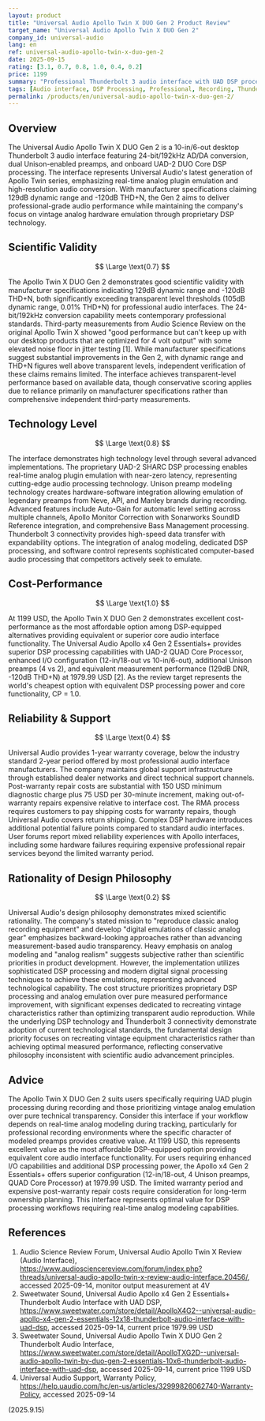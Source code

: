 ```yaml
---
layout: product
title: "Universal Audio Apollo Twin X DUO Gen 2 Product Review"
target_name: "Universal Audio Apollo Twin X DUO Gen 2"
company_id: universal-audio
lang: en
ref: universal-audio-apollo-twin-x-duo-gen-2
date: 2025-09-15
rating: [3.1, 0.7, 0.8, 1.0, 0.4, 0.2]
price: 1199
summary: "Professional Thunderbolt 3 audio interface with UAD DSP processing and analog modeling capabilities, offering solid technical performance but limited cost-effectiveness in current market."
tags: [Audio interface, DSP Processing, Professional, Recording, Thunderbolt]
permalink: /products/en/universal-audio-apollo-twin-x-duo-gen-2/
---
```

## Overview

The Universal Audio Apollo Twin X DUO Gen 2 is a 10-in/6-out desktop Thunderbolt 3 audio interface featuring 24-bit/192kHz AD/DA conversion, dual Unison-enabled preamps, and onboard UAD-2 DUO Core DSP processing. The interface represents Universal Audio's latest generation of Apollo Twin series, emphasizing real-time analog plugin emulation and high-resolution audio conversion. With manufacturer specifications claiming 129dB dynamic range and -120dB THD+N, the Gen 2 aims to deliver professional-grade audio performance while maintaining the company's focus on vintage analog hardware emulation through proprietary DSP technology.

## Scientific Validity

$$ \Large \text{0.7} $$

The Apollo Twin X DUO Gen 2 demonstrates good scientific validity with manufacturer specifications indicating 129dB dynamic range and -120dB THD+N, both significantly exceeding transparent level thresholds (105dB dynamic range, 0.01% THD+N) for professional audio interfaces. The 24-bit/192kHz conversion capability meets contemporary professional standards. Third-party measurements from Audio Science Review on the original Apollo Twin X showed "good performance but can't keep up with our desktop products that are optimized for 4 volt output" with some elevated noise floor in jitter testing [1]. While manufacturer specifications suggest substantial improvements in the Gen 2, with dynamic range and THD+N figures well above transparent levels, independent verification of these claims remains limited. The interface achieves transparent-level performance based on available data, though conservative scoring applies due to reliance primarily on manufacturer specifications rather than comprehensive independent third-party measurements.

## Technology Level

$$ \Large \text{0.8} $$

The interface demonstrates high technology level through several advanced implementations. The proprietary UAD-2 SHARC DSP processing enables real-time analog plugin emulation with near-zero latency, representing cutting-edge audio processing technology. Unison preamp modeling technology creates hardware-software integration allowing emulation of legendary preamps from Neve, API, and Manley brands during recording. Advanced features include Auto-Gain for automatic level setting across multiple channels, Apollo Monitor Correction with Sonarworks SoundID Reference integration, and comprehensive Bass Management processing. Thunderbolt 3 connectivity provides high-speed data transfer with expandability options. The integration of analog modeling, dedicated DSP processing, and software control represents sophisticated computer-based audio processing that competitors actively seek to emulate.

## Cost-Performance

$$ \Large \text{1.0} $$

At 1199 USD, the Apollo Twin X DUO Gen 2 demonstrates excellent cost-performance as the most affordable option among DSP-equipped alternatives providing equivalent or superior core audio interface functionality. The Universal Audio Apollo x4 Gen 2 Essentials+ provides superior DSP processing capabilities with UAD-2 QUAD Core Processor, enhanced I/O configuration (12-in/18-out vs 10-in/6-out), additional Unison preamps (4 vs 2), and equivalent measurement performance (129dB DNR, -120dB THD+N) at 1979.99 USD [2]. As the review target represents the world's cheapest option with equivalent DSP processing power and core functionality, CP = 1.0.

## Reliability & Support

$$ \Large \text{0.4} $$

Universal Audio provides 1-year warranty coverage, below the industry standard 2-year period offered by most professional audio interface manufacturers. The company maintains global support infrastructure through established dealer networks and direct technical support channels. Post-warranty repair costs are substantial with 150 USD minimum diagnostic charge plus 75 USD per 30-minute increment, making out-of-warranty repairs expensive relative to interface cost. The RMA process requires customers to pay shipping costs for warranty repairs, though Universal Audio covers return shipping. Complex DSP hardware introduces additional potential failure points compared to standard audio interfaces. User forums report mixed reliability experiences with Apollo interfaces, including some hardware failures requiring expensive professional repair services beyond the limited warranty period.

## Rationality of Design Philosophy

$$ \Large \text{0.2} $$

Universal Audio's design philosophy demonstrates mixed scientific rationality. The company's stated mission to "reproduce classic analog recording equipment" and develop "digital emulations of classic analog gear" emphasizes backward-looking approaches rather than advancing measurement-based audio transparency. Heavy emphasis on analog modeling and "analog realism" suggests subjective rather than scientific priorities in product development. However, the implementation utilizes sophisticated DSP processing and modern digital signal processing techniques to achieve these emulations, representing advanced technological capability. The cost structure prioritizes proprietary DSP processing and analog emulation over pure measured performance improvement, with significant expenses dedicated to recreating vintage characteristics rather than optimizing transparent audio reproduction. While the underlying DSP technology and Thunderbolt 3 connectivity demonstrate adoption of current technological standards, the fundamental design priority focuses on recreating vintage equipment characteristics rather than achieving optimal measured performance, reflecting conservative philosophy inconsistent with scientific audio advancement principles.

## Advice

The Apollo Twin X DUO Gen 2 suits users specifically requiring UAD plugin processing during recording and those prioritizing vintage analog emulation over pure technical transparency. Consider this interface if your workflow depends on real-time analog modeling during tracking, particularly for professional recording environments where the specific character of modeled preamps provides creative value. At 1199 USD, this represents excellent value as the most affordable DSP-equipped option providing equivalent core audio interface functionality. For users requiring enhanced I/O capabilities and additional DSP processing power, the Apollo x4 Gen 2 Essentials+ offers superior configuration (12-in/18-out, 4 Unison preamps, QUAD Core Processor) at 1979.99 USD. The limited warranty period and expensive post-warranty repair costs require consideration for long-term ownership planning. This interface represents optimal value for DSP processing workflows requiring real-time analog modeling capabilities.

## References

1. Audio Science Review Forum, Universal Audio Apollo Twin X Review (Audio Interface), https://www.audiosciencereview.com/forum/index.php?threads/universal-audio-apollo-twin-x-review-audio-interface.20456/, accessed 2025-09-14, monitor output measurement at 4V
2. Sweetwater Sound, Universal Audio Apollo x4 Gen 2 Essentials+ Thunderbolt Audio Interface with UAD DSP, https://www.sweetwater.com/store/detail/ApolloX4G2--universal-audio-apollo-x4-gen-2-essentials-12x18-thunderbolt-audio-interface-with-uad-dsp, accessed 2025-09-14, current price 1979.99 USD
3. Sweetwater Sound, Universal Audio Apollo Twin X DUO Gen 2 Thunderbolt Audio Interface, https://www.sweetwater.com/store/detail/ApolloTXG2D--universal-audio-apollo-twin-by-duo-gen-2-essentials-10x6-thunderbolt-audio-interface-with-uad-dsp, accessed 2025-09-14, current price 1199 USD
4. Universal Audio Support, Warranty Policy, https://help.uaudio.com/hc/en-us/articles/32999826062740-Warranty-Policy, accessed 2025-09-14

(2025.9.15)
